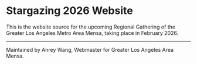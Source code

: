 # Stargazing 2026 Website

This is the website source for the upcoming Regional Gathering of the Greater Los Angeles Metro Area Mensa, taking place in February 2026.

---

Maintained by Anrey Wang, Webmaster for Greater Los Angeles Area Mensa.
